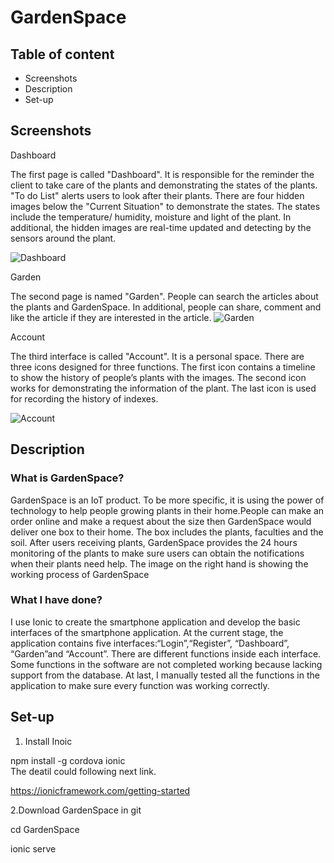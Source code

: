 # GardenSpace

## Table of content

- Screenshots
- Description
- Set-up


## Screenshots
Dashboard

The first page is called "Dashboard". It is responsible for the reminder the client to take care of the plants and demonstrating the states of the plants. "To do List" alerts users to look after their plants. There are four hidden images below the "Current Situation" to demonstrate the states. The states include the temperature/ humidity, moisture and light of the plant. In additional, the hidden images are real-time updated and detecting by the sensors around the plant.

![Dashboard](https://github.com/gracechanggao/GardenSpace/blob/master/screenshots/Dashboard.png)

Garden

The second page is named "Garden". People can search the articles about the plants and GardenSpace. In additional, people can share, comment and like the article if they are interested in the article.
![Garden](https://github.com/gracechanggao/GardenSpace/blob/master/screenshots/Garden.png)

Account 

The third interface is called "Account". It is a personal space. There are three icons designed for three functions. The first icon contains a timeline to show the history of people’s plants with the images. The second icon works for demonstrating the information of the plant. The last icon is used for recording the history of indexes.

![Account](https://github.com/gracechanggao/GardenSpace/blob/master/screenshots/3.png)

## Description

### What is GardenSpace? 
GardenSpace is an IoT product. To be more specific, it is using the power of technology to help people growing plants in their home.People can make an order online and make a request about the size then GardenSpace would deliver one box to their home. The box includes the plants, faculties and the soil. After users receiving plants, GardenSpace provides the 24 hours monitoring of the plants to make sure users can obtain the notifications when their plants need help. The image on the right hand is showing the working process of GardenSpace

### What I have done?  

I use Ionic to create the smartphone application and develop the basic interfaces of the smartphone application. At the current stage, the application contains five interfaces:“Login”,“Register”, “Dashboard”, “Garden”and “Account”.  There are different functions inside each interface. Some functions in the software are not completed working because lacking support from the database. At last, I manually tested all the functions in the application to make sure every function was working correctly.

## Set-up  

1. Install Inoic  

npm install -g cordova ionic  
The deatil could following next link.  

https://ionicframework.com/getting-started  


2.Download GardenSpace in git  

cd GardenSpace  

ionic serve
